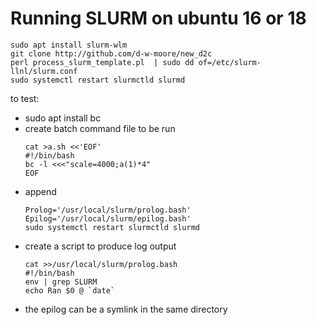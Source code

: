 # Running SLURM on ubuntu 16 or 18

```
sudo apt install slurm-wlm
git clone http://github.com/d-w-moore/new_d2c
perl process_slurm_template.pl  | sudo dd of=/etc/slurm-llnl/slurm.conf
sudo systemctl restart slurmctld slurmd
```
to test:
   - sudo apt install bc
   - create batch command file to be run
     ```
     cat >a.sh <<'EOF'
     #!/bin/bash
     bc -l <<<"scale=4000;a(1)*4"
     EOF
     ```
   - append
     ```
     Prolog='/usr/local/slurm/prolog.bash'
     Epilog='/usr/local/slurm/epilog.bash'
     sudo systemctl restart slurmctld slurmd
     ```
   - create a script  to produce log output
     ```
     cat >>/usr/local/slurm/prolog.bash
     #!/bin/bash
     env | grep SLURM
     echo Ran $0 @ `date`
     ```
   - the epilog can be a symlink in the same directory
